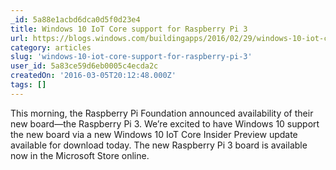 ```yaml
---
_id: 5a88e1acbd6dca0d5f0d23e4
title: Windows 10 IoT Core support for Raspberry Pi 3
url: https://blogs.windows.com/buildingapps/2016/02/29/windows-10-iot-core-support-for-raspberry-pi-3/?wt.mc_id=DX_322995&MC=SQL&MC=IoT&MC=Vstudio&MC=Windows
category: articles
slug: 'windows-10-iot-core-support-for-raspberry-pi-3'
user_id: 5a83ce59d6eb0005c4ecda2c
createdOn: '2016-03-05T20:12:48.000Z'
tags: []
---
```


This morning, the Raspberry Pi Foundation announced availability of their new board—the Raspberry Pi 3. We’re excited to have Windows 10 support the new board via a new Windows 10 IoT Core Insider Preview update available for download today. The new Raspberry Pi 3 board is available now in the Microsoft Store online.
